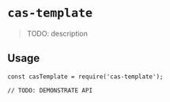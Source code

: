 # `cas-template`

> TODO: description

## Usage

```
const casTemplate = require('cas-template');

// TODO: DEMONSTRATE API
```
